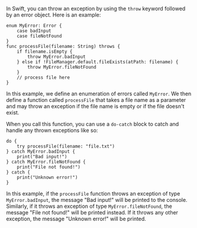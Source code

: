 In Swift, you can throw an exception by using the `throw` keyword followed by an error object. Here is an example:

```
enum MyError: Error {
    case badInput
    case fileNotFound
}
func processFile(filename: String) throws {
    if filename.isEmpty {
        throw MyError.badInput
    } else if !FileManager.default.fileExists(atPath: filename) {
        throw MyError.fileNotFound
    }
    // process file here
}
```

In this example, we define an enumeration of errors called `MyError`. We then define a function called `processFile` that takes a file name as a parameter and may throw an exception if the file name is empty or if the file doesn't exist. 

When you call this function, you can use a `do-catch` block to catch and handle any thrown exceptions like so:

```
do {
    try processFile(filename: "file.txt")
} catch MyError.badInput {
    print("Bad input!")
} catch MyError.fileNotFound {
    print("File not found!")
} catch {
    print("Unknown error!")
}
```

In this example, if the `processFile` function throws an exception of type `MyError.badInput`, the message "Bad input!" will be printed to the console. Similarly, if it throws an exception of type `MyError.fileNotFound`, the message "File not found!" will be printed instead. If it throws any other exception, the message "Unknown error!" will be printed.